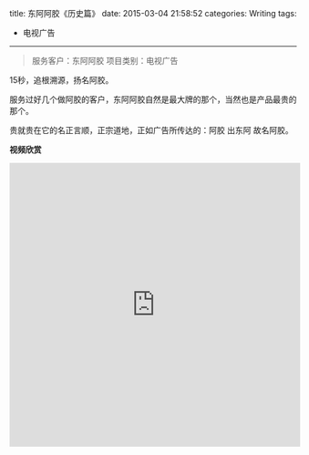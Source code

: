 title: 东阿阿胶《历史篇》
date: 2015-03-04 21:58:52
categories: Writing
tags:
 - 电视广告
---


> 服务客户：东阿阿胶
> 项目类别：电视广告
	

15秒，追根溯源，扬名阿胶。

服务过好几个做阿胶的客户，东阿阿胶自然是最大牌的那个，当然也是产品最贵的那个。

贵就贵在它的名正言顺，正宗道地，正如广告所传达的：阿胶 出东阿 故名阿胶。


__视频欣赏__

<iframe height=498 width=510 src="http://player.youku.com/embed/XNTc4MzUxNzEy" frameborder=0 allowfullscreen></iframe>
